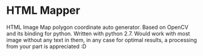 HTML Mapper
===========

HTML Image Map polygon coordinate auto generator. Based on OpenCV and its binding for python. Written with python 2.7.
Would work with most image without any text in them, in any case for optimal results, a processing from your part is appreciated :D


